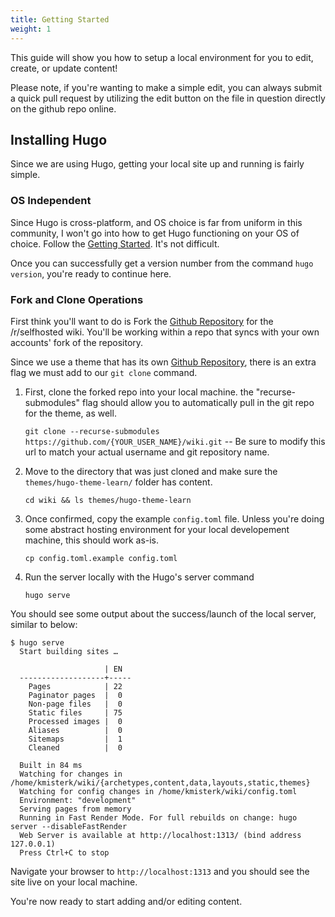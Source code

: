 ```yaml
---
title: Getting Started
weight: 1
---
```


This guide will show you how to setup a local environment for you to edit, create, or update content!

Please note, if you're wanting to make a simple edit, you can always submit a quick pull request by utilizing the edit button on the file in question directly on the github repo online. 

## Installing Hugo

Since we are using Hugo, getting your local site up and running is fairly simple. 

### OS Independent

Since Hugo is cross-platform, and OS choice is far from uniform in this community, I won't go into how to get Hugo functioning on your OS of choice. Follow the [Getting Started](https://gohugo.io/getting-started/quick-start/). It's not difficult. 

Once you can successfully get a version number from the command `hugo version`, you're ready to continue here. 

### Fork and Clone Operations

First think you'll want to do is Fork the [Github Repository](https://github.com/r-selfhosted-wiki/wiki) for the /r/selfhosted wiki. You'll be working within a repo that syncs with your own accounts' fork of the repository. 

Since we use a theme that has its own [Github Repository](https://github.com/matcornic/hugo-theme-learn), there is an extra flag we must add to our `git clone` command. 

1. First, clone the forked repo into your local machine. the "recurse-submodules" flag should allow you to automatically pull in the git repo for the theme, as well.

    `git clone --recurse-submodules https://github.com/{YOUR_USER_NAME}/wiki.git`  -- Be sure to modify this url to match your actual username and git repository name. 

2. Move to the directory that was just cloned and make sure the `themes/hugo-theme-learn/` folder has content. 

    `cd wiki && ls themes/hugo-theme-learn`

3. Once confirmed, copy the example `config.toml` file. Unless you're doing some abstract hosting environment for your local developement machine, this should work as-is. 

    `cp config.toml.example config.toml`

4. Run the server locally with the Hugo's server command

    `hugo serve`

You should see some output about the success/launch of the local server, similar to below: 

```
$ hugo serve
  Start building sites … 
  
                     | EN  
  -------------------+-----
    Pages            | 22  
    Paginator pages  |  0  
    Non-page files   |  0  
    Static files     | 75  
    Processed images |  0  
    Aliases          |  0  
    Sitemaps         |  1  
    Cleaned          |  0  

  Built in 84 ms
  Watching for changes in /home/kmisterk/wiki/{archetypes,content,data,layouts,static,themes}
  Watching for config changes in /home/kmisterk/wiki/config.toml
  Environment: "development"
  Serving pages from memory
  Running in Fast Render Mode. For full rebuilds on change: hugo server --disableFastRender
  Web Server is available at http://localhost:1313/ (bind address 127.0.0.1)
  Press Ctrl+C to stop
```


Navigate your browser to `http://localhost:1313` and you should see the site live on your local machine. 

You're now ready to start adding and/or editing content. 